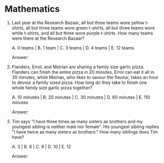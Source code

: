 # Mathematics
   
1. Last year at the Research Bazaar, all but three teams wore yellow t-shirts, all but three teams wore green t-shirts, all but three teams wore white t-shirts, and all but three wore purple t-shirts. How many teams were there at the Research Bazaar?

   A. 0 teams | B. 1 team | C. 3 teams | D. 4 teams | E. 12 teams
   
   Answer: 

2. Flanders, Errol, and Meirian are sharing a family size garlic pizza. Flanders can finish the entire pizza in 20 minutes, Errol can eat it all in 30 minutes, while Meirian, who likes to savour the flavour, takes an hour to devour a family sized pizza. How long do they take to finish one whole family size garlic pizza together?

   A. 10 minutes | B. 20 minutes | C. 30 minutes | D. 60 minutes | E. 110 minutes
   
   Answer: 

3. Tim says "I have three times as many sisters as brothers and my youngest sibling is neither male nor female". His youngest sibling replies "I have twice as many sisters as brothers." How many siblings does Tim have?

   A. 3 | B. 6 | C. 9 | D. 10 | E. 12
   
   Answer: 
